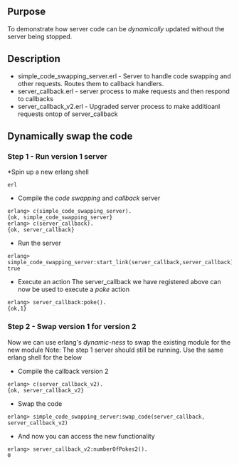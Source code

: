 
## Purpose
To demonstrate how server code can be *dynamically* updated without the server being stopped.

## Description

* simple_code_swapping_server.erl - Server to handle code swapping and other requests.  Routes them to callback handlers.
* server_callback.erl - server process to make requests and then respond to callbacks
* server_callback_v2.erl - Upgraded server process to make additioanl requests ontop of server_callback

## Dynamically swap the code

### Step 1 - Run version 1 server

*Spin up a new erlang shell

```
erl
```

* Compile the *code swapping* and *callback* server

```
erlang> c(simple_code_swapping_server).
{ok, simple_code_swapping_server}
erlang> c(server_callback).
{ok, server_callback}
```

* Run the server

```
erlang> simple_code_swapping_server:start_link(server_callback,server_callback).
true
```

* Execute an action
The server_callback we have registered above can now be used to execute a *poke* action

```
erlang> server_callback:poke().
{ok,1}
```

### Step 2 - Swap version 1 for version 2

Now we can use erlang's *dynamic-ness* to swap the existing module for the new module
Note: The step 1 server should still be running.  Use the same erlang shell for the below

* Compile the callback version 2

```
erlang> c(server_callback_v2).
{ok, server_callback_v2}
```

* Swap the code 

```
erlang> simple_code_swapping_server:swap_code(server_callback, server_callback_v2)
```

* And now you can access the new functionality

```
erlang> server_callback_v2:numberOfPokes2().
0
```
